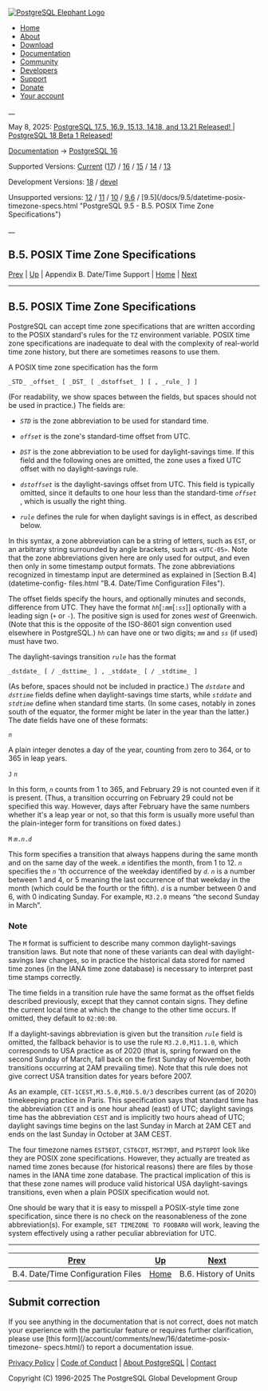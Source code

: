 [ ![PostgreSQL Elephant Logo](/media/img/about/press/elephant.png) ](/)

  * [Home](/ "Home")
  * [About](/about/ "About")
  * [Download](/download/ "Download")
  * [Documentation](/docs/ "Documentation")
  * [Community](/community/ "Community")
  * [Developers](/developer/ "Developers")
  * [Support](/support/ "Support")
  * [Donate](/about/donate/ "Donate")
  * [Your account](/account/ "Your account")

__

May 8, 2025: [ PostgreSQL 17.5, 16.9, 15.13, 14.18, and 13.21 Released! ](/about/news/postgresql-175-169-1513-1418-and-1321-released-3072/) | [ PostgreSQL 18 Beta 1 Released! ](/about/news/postgresql-18-beta-1-released-3070/)

[Documentation](/docs/ "Documentation") -> [PostgreSQL
16](/docs/16/index.html)

Supported Versions: [Current](/docs/current/datetime-posix-timezone-specs.html
"PostgreSQL 17 - B.5. POSIX Time Zone Specifications")
([17](/docs/17/datetime-posix-timezone-specs.html "PostgreSQL 17 - B.5. POSIX
Time Zone Specifications")) / [16](/docs/16/datetime-posix-timezone-specs.html
"PostgreSQL 16 - B.5. POSIX Time Zone Specifications") /
[15](/docs/15/datetime-posix-timezone-specs.html "PostgreSQL 15 - B.5. POSIX
Time Zone Specifications") / [14](/docs/14/datetime-posix-timezone-specs.html
"PostgreSQL 14 - B.5. POSIX Time Zone Specifications") /
[13](/docs/13/datetime-posix-timezone-specs.html "PostgreSQL 13 - B.5. POSIX
Time Zone Specifications")

Development Versions: [18](/docs/18/datetime-posix-timezone-specs.html
"PostgreSQL 18 - B.5. POSIX Time Zone Specifications") /
[devel](/docs/devel/datetime-posix-timezone-specs.html "PostgreSQL devel -
B.5. POSIX Time Zone Specifications")

Unsupported versions: [12](/docs/12/datetime-posix-timezone-specs.html
"PostgreSQL 12 - B.5. POSIX Time Zone Specifications") /
[11](/docs/11/datetime-posix-timezone-specs.html "PostgreSQL 11 - B.5. POSIX
Time Zone Specifications") / [10](/docs/10/datetime-posix-timezone-specs.html
"PostgreSQL 10 - B.5. POSIX Time Zone Specifications") /
[9.6](/docs/9.6/datetime-posix-timezone-specs.html "PostgreSQL 9.6 -
B.5. POSIX Time Zone Specifications") / [9.5](/docs/9.5/datetime-posix-
timezone-specs.html "PostgreSQL 9.5 - B.5. POSIX Time Zone Specifications")

__

B.5. POSIX Time Zone Specifications  
---  
[Prev](datetime-config-files.html "B.4. Date/Time Configuration Files")  | [Up](datetime-appendix.html "Appendix B. Date/Time Support") | Appendix B. Date/Time Support | [Home](index.html "PostgreSQL 16.9 Documentation") |  [Next](datetime-units-history.html "B.6. History of Units")  
  
* * *

## B.5. POSIX Time Zone Specifications #

PostgreSQL can accept time zone specifications that are written according to
the POSIX standard's rules for the `TZ` environment variable. POSIX time zone
specifications are inadequate to deal with the complexity of real-world time
zone history, but there are sometimes reasons to use them.

A POSIX time zone specification has the form

    
    
    _STD_ _offset_ [ _DST_ [ _dstoffset_ ] [ , _rule_ ] ]
    

(For readability, we show spaces between the fields, but spaces should not be
used in practice.) The fields are:

  * _`STD`_ is the zone abbreviation to be used for standard time.

  * _`offset`_ is the zone's standard-time offset from UTC.

  * _`DST`_ is the zone abbreviation to be used for daylight-savings time. If this field and the following ones are omitted, the zone uses a fixed UTC offset with no daylight-savings rule.

  * _`dstoffset`_ is the daylight-savings offset from UTC. This field is typically omitted, since it defaults to one hour less than the standard-time _`offset`_ , which is usually the right thing.

  * _`rule`_ defines the rule for when daylight savings is in effect, as described below.

In this syntax, a zone abbreviation can be a string of letters, such as `EST`,
or an arbitrary string surrounded by angle brackets, such as `<UTC-05>`. Note
that the zone abbreviations given here are only used for output, and even then
only in some timestamp output formats. The zone abbreviations recognized in
timestamp input are determined as explained in [Section B.4](datetime-config-
files.html "B.4. Date/Time Configuration Files").

The offset fields specify the hours, and optionally minutes and seconds,
difference from UTC. They have the format _`hh`_[`:`_`mm`_[`:`_`ss`_]]
optionally with a leading sign (`+` or `-`). The positive sign is used for
zones _west_ of Greenwich. (Note that this is the opposite of the ISO-8601
sign convention used elsewhere in PostgreSQL.) _`hh`_ can have one or two
digits; _`mm`_ and _`ss`_ (if used) must have two.

The daylight-savings transition _`rule`_ has the format

    
    
    _dstdate_ [ / _dsttime_ ] , _stddate_ [ / _stdtime_ ]
    

(As before, spaces should not be included in practice.) The _`dstdate`_ and
_`dsttime`_ fields define when daylight-savings time starts, while _`stddate`_
and _`stdtime`_ define when standard time starts. (In some cases, notably in
zones south of the equator, the former might be later in the year than the
latter.) The date fields have one of these formats:

_`n`_

    

A plain integer denotes a day of the year, counting from zero to 364, or to
365 in leap years.

`J` _`n`_

    

In this form, _`n`_ counts from 1 to 365, and February 29 is not counted even
if it is present. (Thus, a transition occurring on February 29 could not be
specified this way. However, days after February have the same numbers whether
it's a leap year or not, so that this form is usually more useful than the
plain-integer form for transitions on fixed dates.)

`M` _`m`_`.`_`n`_`.`_`d`_

    

This form specifies a transition that always happens during the same month and
on the same day of the week. _`m`_ identifies the month, from 1 to 12. _`n`_
specifies the _`n`_ 'th occurrence of the weekday identified by _`d`_. _`n`_
is a number between 1 and 4, or 5 meaning the last occurrence of that weekday
in the month (which could be the fourth or the fifth). _`d`_ is a number
between 0 and 6, with 0 indicating Sunday. For example, `M3.2.0` means “the
second Sunday in March”.

### Note

The `M` format is sufficient to describe many common daylight-savings
transition laws. But note that none of these variants can deal with daylight-
savings law changes, so in practice the historical data stored for named time
zones (in the IANA time zone database) is necessary to interpret past time
stamps correctly.

The time fields in a transition rule have the same format as the offset fields
described previously, except that they cannot contain signs. They define the
current local time at which the change to the other time occurs. If omitted,
they default to `02:00:00`.

If a daylight-savings abbreviation is given but the transition _`rule`_ field
is omitted, the fallback behavior is to use the rule `M3.2.0,M11.1.0`, which
corresponds to USA practice as of 2020 (that is, spring forward on the second
Sunday of March, fall back on the first Sunday of November, both transitions
occurring at 2AM prevailing time). Note that this rule does not give correct
USA transition dates for years before 2007.

As an example, `CET-1CEST,M3.5.0,M10.5.0/3` describes current (as of 2020)
timekeeping practice in Paris. This specification says that standard time has
the abbreviation `CET` and is one hour ahead (east) of UTC; daylight savings
time has the abbreviation `CEST` and is implicitly two hours ahead of UTC;
daylight savings time begins on the last Sunday in March at 2AM CET and ends
on the last Sunday in October at 3AM CEST.

The four timezone names `EST5EDT`, `CST6CDT`, `MST7MDT`, and `PST8PDT` look
like they are POSIX zone specifications. However, they actually are treated as
named time zones because (for historical reasons) there are files by those
names in the IANA time zone database. The practical implication of this is
that these zone names will produce valid historical USA daylight-savings
transitions, even when a plain POSIX specification would not.

One should be wary that it is easy to misspell a POSIX-style time zone
specification, since there is no check on the reasonableness of the zone
abbreviation(s). For example, `SET TIMEZONE TO FOOBAR0` will work, leaving the
system effectively using a rather peculiar abbreviation for UTC.

* * *

[Prev](datetime-config-files.html "B.4. Date/Time Configuration Files")  | [Up](datetime-appendix.html "Appendix B. Date/Time Support") |  [Next](datetime-units-history.html "B.6. History of Units")  
---|---|---  
B.4. Date/Time Configuration Files  | [Home](index.html "PostgreSQL 16.9 Documentation") |  B.6. History of Units  
  
## Submit correction

If you see anything in the documentation that is not correct, does not match
your experience with the particular feature or requires further clarification,
please use [this form](/account/comments/new/16/datetime-posix-timezone-
specs.html/) to report a documentation issue.

[Privacy Policy](/about/privacypolicy) | [Code of Conduct](/about/policies/coc/) | [About PostgreSQL](/about/) | [Contact](/about/contact/)  

Copyright (C) 1996-2025 The PostgreSQL Global Development Group

